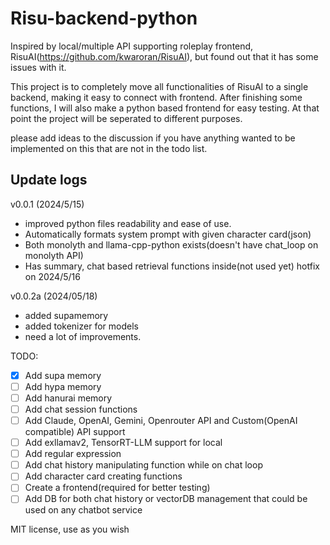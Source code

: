 # Risu-backend-python
Inspired by local/multiple API supporting roleplay frontend, RisuAI(https://github.com/kwaroran/RisuAI), but found out that it has some issues with it.

This project is to completely move all functionalities of RisuAI to a single backend, making it easy to connect with frontend. 
After finishing some functions, I will also make a python based frontend for easy testing. At that point the project will be seperated to different purposes.

please add ideas to the discussion if you have anything wanted to be implemented on this that are not in the todo list.


## Update logs
v0.0.1 (2024/5/15)
 - improved python files readability and ease of use.
 - Automatically formats system prompt with given character card(json)
 - Both monolyth and llama-cpp-python exists(doesn't have chat_loop on monolyth API)
 - Has summary, chat based retrieval functions inside(not used yet)
hotfix on 2024/5/16

v0.0.2a (2024/05/18)
 - added supamemory
 - added tokenizer for models
 - need a lot of improvements.


TODO:
- [X] Add supa memory 
- [ ] Add hypa memory 
- [ ] Add hanurai memory 
- [ ] Add chat session functions
- [ ] Add Claude, OpenAI, Gemini, Openrouter API and Custom(OpenAI compatible) API support 
- [ ] Add exllamav2, TensorRT-LLM support for local 
- [ ] Add regular expression 
- [ ] Add chat history manipulating function while on chat loop 
- [ ] Add character card creating functions
- [ ] Create a frontend(required for better testing) 
- [ ] Add DB for both chat history or vectorDB management that could be used on any chatbot service

MIT license, use as you wish